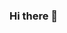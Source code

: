 ### Hi there 👋

<!--
**BryanNuss/BryanNuss** is a ✨ _special_ ✨ repository because its `README.md` (this file) appears on your GitHub profile.

Here are some ideas to get you started:
-Quem sao vocês? Meu nome é Bryan tenho 14 anos
-Qual o ano da escola que estão? 9° ano
-Algo que gostam de fazer? jogar futsal 
-Qual o intuito da conta de vocês? Documentar os projetos na qualificação hellow - Java Web do Senai/Blumenau
-Fato curioso? um fato curioso da ,imha vida é que tenho TTAH
-.
- 
-->
